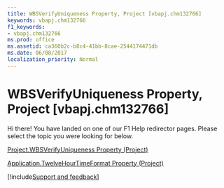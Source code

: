 ```yaml
---
title: WBSVerifyUniqueness Property, Project [vbapj.chm132766]
keywords: vbapj.chm132766
f1_keywords:
- vbapj.chm132766
ms.prod: office
ms.assetid: ca360b2c-b8c4-41bb-8cae-2544174471db
ms.date: 06/08/2017
localization_priority: Normal
---
```



# WBSVerifyUniqueness Property, Project [vbapj.chm132766]

Hi there! You have landed on one of our F1 Help redirector pages. Please select the topic you were looking for below.

[Project.WBSVerifyUniqueness Property (Project)](http://msdn.microsoft.com/library/6a9b50f8-f3a8-0d12-af7d-4879fc3573a3%28Office.15%29.aspx)

[Application.TwelveHourTimeFormat Property (Project)](http://msdn.microsoft.com/library/899caa96-da4e-8ee6-988a-6cef64a1a46c%28Office.15%29.aspx)

[!include[Support and feedback](~/includes/feedback-boilerplate.md)]